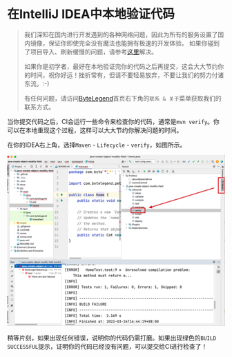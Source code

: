 # 在IntelliJ IDEA中本地验证代码

> 我们深知在国内进行开发遇到的各种网络问题，因此为所有的服务设置了国内镜像，保证你即使完全没有魔法也能拥有极速的开发体验。
> 如果你碰到了项目导入、刷新缓慢的问题，请参考[这里](https://github.com/ByteLegendQuest/java-shape-area/blob/main/docs/zh_hans/clone-and-import.md#%E5%BC%80%E5%90%AF%E9%A1%B9%E7%9B%AE%E7%BA%A7%E7%9A%84maven%E4%BB%93%E5%BA%93%E9%95%9C%E5%83%8F)解决。
>
> 如果你是初学者，最好在本地验证完你的代码之后再提交，这会大大节约你的时间，祝你好运！挫折常有，但请不要轻易放弃，不要让我们的努力付诸东流。:-)
>
> 有任何问题，请访问[ByteLegend](https://bytelegend.com)首页右下角的`联系 & 关于`菜单获取我们的联系方式。

当你提交代码之后，CI会运行一些命令来检查你的代码，通常是`mvn verify`。你可以在本地重现这个过程，这样可以大大节约你解决问题的时间。

在你的IDEA右上角，选择`Maven` - `Lifecycle` - `verify`，如图所示。

![idea-run-mvn-verify.png](https://raw.githubusercontent.com/ByteLegendQuest/java-clone-switch-branch/main/docs/idea-run-mvn-verify.png)

稍等片刻，如果出现任何错误，说明你的代码仍需打磨。如果出现绿色的`BUILD SUCCESSFUL`提示，证明你的代码已经没有问题，可以提交给CI进行检查了！
